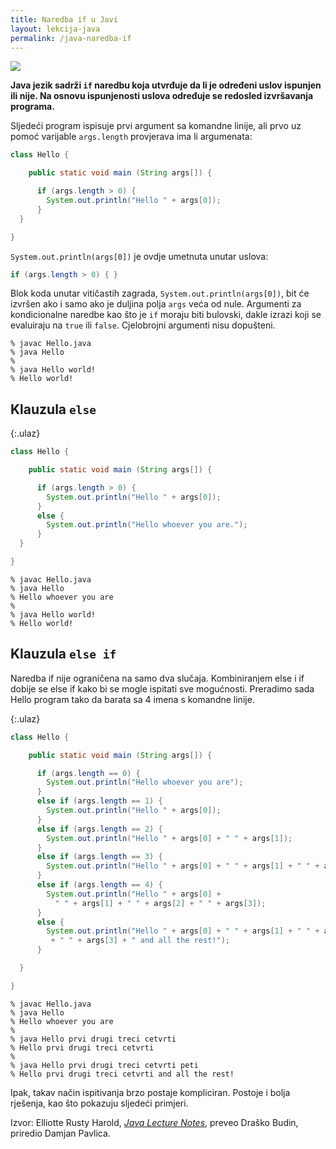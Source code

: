 ```yaml
---
title: Naredba if u Javi
layout: lekcija-java
permalink: /java-naredba-if
---
```


![](https://upload.wikimedia.org/wikipedia/commons/thumb/c/c5/If-Then-Else-diagram.svg/400px-If-Then-Else-diagram.svg.png)

**Java jezik sadrži `if` naredbu koja utvrđuje da li je određeni uslov ispunjen ili nije. Na osnovu ispunjenosti uslova određuje se redosled izvršavanja programa.**

Sljedeći program ispisuje prvi argument sa komandne linije, ali prvo uz pomoć varijable `args.length` provjerava ima li argumenata:

```java
class Hello {

    public static void main (String args[]) {

      if (args.length > 0) {
        System.out.println("Hello " + args[0]);
      }
  }

}
```

`System.out.println(args[0])` je ovdje umetnuta unutar uslova:

```java
if (args.length > 0) { }
```

Blok koda unutar vitičastih zagrada, `System.out.println(args[0])`, bit će izvršen ako i samo ako je duljina polja `args` veća od nule.
Argumenti za kondicionalne naredbe kao što je `if` moraju biti bulovski, dakle izrazi koji se evaluiraju na `true` ili `false`. Cjelobrojni argumenti nisu dopušteni.

```
% javac Hello.java
% java Hello
%
% java Hello world!
% Hello world!
```

## Klauzula `else`

{:.ulaz}
```java
class Hello {

    public static void main (String args[]) {

      if (args.length > 0) {
        System.out.println("Hello " + args[0]);
      }
      else {
        System.out.println("Hello whoever you are.");
      }
  }

}
```

```
% javac Hello.java
% java Hello
% Hello whoever you are
%
% java Hello world!
% Hello world!
```

## Klauzula `else if`

Naredba if nije ograničena na samo dva slučaja. Kombiniranjem else i if dobije se else if kako bi se mogle ispitati sve mogućnosti. Preradimo sada Hello program tako da barata sa 4 imena s komandne linije.

{:.ulaz}
```java
class Hello {

    public static void main (String args[]) {

      if (args.length == 0) {
        System.out.println("Hello whoever you are");
      }
      else if (args.length == 1) {
        System.out.println("Hello " + args[0]);
      }
      else if (args.length == 2) {
        System.out.println("Hello " + args[0] + " " + args[1]);
      }      
      else if (args.length == 3) {
        System.out.println("Hello " + args[0] + " " + args[1] + " " + args[2]);
      }      
      else if (args.length == 4) {
        System.out.println("Hello " + args[0] +
          " " + args[1] + " " + args[2] + " " + args[3]);
      }      
      else {
        System.out.println("Hello " + args[0] + " " + args[1] + " " + args[2]
         + " " + args[3] + " and all the rest!");
      }

  }

}
```

```
% javac Hello.java
% java Hello
% Hello whoever you are
%
% java Hello prvi drugi treci cetvrti
% Hello prvi drugi treci cetvrti
%
% java Hello prvi drugi treci cetvrti peti
% Hello prvi drugi treci cetvrti and all the rest!
```

Ipak, takav način ispitivanja brzo postaje kompliciran. Postoje i bolja rješenja, kao što pokazuju sljedeći primjeri.

Izvor: Elliotte Rusty Harold, *[Java Lecture Notes](//www.cafeaulait.org/course/index.html)*, preveo Draško Budin, priredio Damjan Pavlica.
